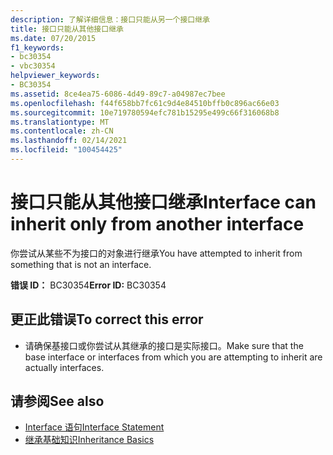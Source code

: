 ```yaml
---
description: 了解详细信息：接口只能从另一个接口继承
title: 接口只能从其他接口继承
ms.date: 07/20/2015
f1_keywords:
- bc30354
- vbc30354
helpviewer_keywords:
- BC30354
ms.assetid: 8ce4ea75-6086-4d49-89c7-a04987ec7bee
ms.openlocfilehash: f44f658bb7fc61c9d4e84510bffb0c896ac66e03
ms.sourcegitcommit: 10e719780594efc781b15295e499c66f316068b8
ms.translationtype: MT
ms.contentlocale: zh-CN
ms.lasthandoff: 02/14/2021
ms.locfileid: "100454425"
---
```

# <a name="interface-can-inherit-only-from-another-interface"></a><span data-ttu-id="4d635-103">接口只能从其他接口继承</span><span class="sxs-lookup"><span data-stu-id="4d635-103">Interface can inherit only from another interface</span></span>

<span data-ttu-id="4d635-104">你尝试从某些不为接口的对象进行继承</span><span class="sxs-lookup"><span data-stu-id="4d635-104">You have attempted to inherit from something that is not an interface.</span></span>  
  
 <span data-ttu-id="4d635-105">**错误 ID：** BC30354</span><span class="sxs-lookup"><span data-stu-id="4d635-105">**Error ID:** BC30354</span></span>  
  
## <a name="to-correct-this-error"></a><span data-ttu-id="4d635-106">更正此错误</span><span class="sxs-lookup"><span data-stu-id="4d635-106">To correct this error</span></span>  
  
- <span data-ttu-id="4d635-107">请确保基接口或你尝试从其继承的接口是实际接口。</span><span class="sxs-lookup"><span data-stu-id="4d635-107">Make sure that the base interface or interfaces from which you are attempting to inherit are actually interfaces.</span></span>  
  
## <a name="see-also"></a><span data-ttu-id="4d635-108">请参阅</span><span class="sxs-lookup"><span data-stu-id="4d635-108">See also</span></span>

- [<span data-ttu-id="4d635-109">Interface 语句</span><span class="sxs-lookup"><span data-stu-id="4d635-109">Interface Statement</span></span>](../language-reference/statements/interface-statement.md)
- [<span data-ttu-id="4d635-110">继承基础知识</span><span class="sxs-lookup"><span data-stu-id="4d635-110">Inheritance Basics</span></span>](../programming-guide/language-features/objects-and-classes/inheritance-basics.md)

